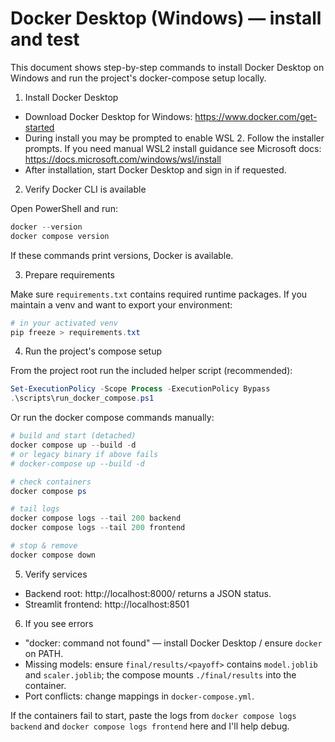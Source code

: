 # Docker Desktop (Windows) — install and test

This document shows step-by-step commands to install Docker Desktop on Windows and run the project's docker-compose setup locally.

1. Install Docker Desktop

- Download Docker Desktop for Windows: https://www.docker.com/get-started
- During install you may be prompted to enable WSL 2. Follow the installer prompts. If you need manual WSL2 install guidance see Microsoft docs: https://docs.microsoft.com/windows/wsl/install
- After installation, start Docker Desktop and sign in if requested.

2. Verify Docker CLI is available

Open PowerShell and run:

```powershell
docker --version
docker compose version
```

If these commands print versions, Docker is available.

3. Prepare requirements

Make sure `requirements.txt` contains required runtime packages. If you maintain a venv and want to export your environment:

```powershell
# in your activated venv
pip freeze > requirements.txt
```

4. Run the project's compose setup

From the project root run the included helper script (recommended):

```powershell
Set-ExecutionPolicy -Scope Process -ExecutionPolicy Bypass
.\scripts\run_docker_compose.ps1
```

Or run the docker compose commands manually:

```powershell
# build and start (detached)
docker compose up --build -d
# or legacy binary if above fails
# docker-compose up --build -d

# check containers
docker compose ps

# tail logs
docker compose logs --tail 200 backend
docker compose logs --tail 200 frontend

# stop & remove
docker compose down
```

5. Verify services

- Backend root: http://localhost:8000/ returns a JSON status.
- Streamlit frontend: http://localhost:8501

6. If you see errors

- "docker: command not found" — install Docker Desktop / ensure `docker` on PATH.
- Missing models: ensure `final/results/<payoff>` contains `model.joblib` and `scaler.joblib`; the compose mounts `./final/results` into the container.
- Port conflicts: change mappings in `docker-compose.yml`.

If the containers fail to start, paste the logs from `docker compose logs backend` and `docker compose logs frontend` here and I'll help debug.
